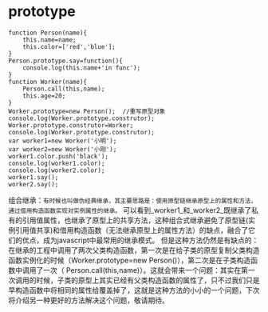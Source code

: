 # prototype
```
function Person(name){
    this.name=name;
    this.color=['red','blue'];
}
Person.prototype.say=function(){
    console.log(this.name+'in func');
}
function Worker(name){
    Person.call(this,name);
    this.age=20;
}
Worker.prototype=new Person();  //重写原型对象
console.log(Worker.prototype.construtor);
Worker.prototype.construtor=Worker;
console.log(Worker.prototype.construtor);
var worker1=new Worker('小明');
var worker2=new Worker('小刚');
worker1.color.push('black');
console.log(worker1.color);
console.log(worker2.color);
worker1.say();
worker2.say();
```
组合继承：`有时候也叫做伪经典继承，其主要思路是：使用原型链继承原型上的属性和方法，通过借用构造函数实现对实例属性的继承。`
 可以看到_worker1_和_worker2_既继承了私有的引用值属性，也继承了原型上的共享方法，这种组合式继承避免了原型链(实例引用值共享)和借用构造函数（无法继承原型上的属性方法）的缺点，融合了它们的优点，成为javascript中最常用的继承模式。
    但是这种方法仍然是有缺点的：在继承的工程中调用了两次父类构造函数，第一次是在给子类的原型复制父类构造函数实例化的时候（Worker.prototype=new Person()），第二次是在子类构造函数中调用了一次（ Person.call(this,name)）。这就会带来一个问题：其实在第一次调用的时候，子类的原型上其实已经有父类构造函数的属性了，只不过我们只是早构造函数中将相同的属性给覆盖掉了，这就是这种方法的小小的一个问题，下次将介绍另一种更好的方法解决这个问题，敬请期待。
